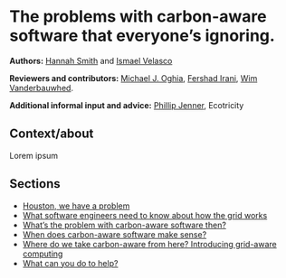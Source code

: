 # The problems with carbon-aware software that everyone’s ignoring.

**Authors:** <a href="https://www.google.com/url?q=https://www.linkedin.com/in/hanopcan/&amp;sa=D&amp;source=editors&amp;ust=1699360648357123&amp;usg=AOvVaw2QPHsKNeHm_mkgdJztA65v">Hannah Smith</a> and <a href="https://www.google.com/url?q=https://www.linkedin.com/in/ismaelvelasco/&amp;sa=D&amp;source=editors&amp;ust=1699360648356766&amp;usg=AOvVaw1o4hmdZ2koxtYFrzisxYnx">Ismael Velasco</a>

**Reviewers and contributors:** <a href="https://www.google.com/url?q=https://www.linkedin.com/in/mikeoghia/&amp;sa=D&amp;source=editors&amp;ust=1699360648357458&amp;usg=AOvVaw2SdnYvf41QVNXpQHVJLQvg">Michael J. Oghia</a>, <a class="c10" href="https://www.google.com/url?q=https://www.linkedin.com/in/fershad/&amp;sa=D&amp;source=editors&amp;ust=1699360648357664&amp;usg=AOvVaw3OHfY7Qq_neAg5vgyj-psA">Fershad Irani</a>, <a class="c10" href="https://www.google.com/url?q=https://www.dcs.gla.ac.uk/~wim/&amp;sa=D&amp;source=editors&amp;ust=1699360648357863&amp;usg=AOvVaw1hQV80bzme-GRlktWVwhew">Wim Vanderbauwhed</a>.

**Additional informal input and advice:** <a class="c10" href="https://www.google.com/url?q=https://www.linkedin.com/in/philip-jenner-348b1a31/&amp;sa=D&amp;source=editors&amp;ust=1699360648358200&amp;usg=AOvVaw2lPaxwv7EHjxZxtSTLD5h5">Phillip Jenner</a>, Ecotricity

## Context/about 
Lorem ipsum

## Sections
- [Houston, we have a problem](we-have-a-problem.md)
- [What software engineers need to know about how the grid works](how-the-grid-works.md)
- [What’s the problem with carbon-aware software then?](problem-with-carbon-aware-software.md)
- [When does carbon-aware software make sense?](when-does-carbon-aware-make-sense.md)
- [Where do we take carbon-aware from here? Introducing grid-aware computing](grid-aware-computing.md)
- [What can you do to help?](how-can-you-help.md)